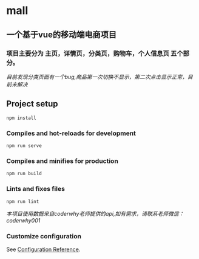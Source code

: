 # mall

## 一个基于vue的移动端电商项目
### 项目主要分为 主页，详情页，分类页，购物车，个人信息页 五个部分。
*目前发现分类页面有一个bug,商品第一次切换不显示，第二次点击显示正常，目前未解决*
## Project setup
```
npm install
```

### Compiles and hot-reloads for development
```
npm run serve
```

### Compiles and minifies for production
```
npm run build
```

### Lints and fixes files
```
npm run lint
```
*本项目使用数据来自coderwhy老师提供的api,如有需求，请联系老师微信：coderwhy001*
### Customize configuration
See [Configuration Reference](https://cli.vuejs.org/config/).
